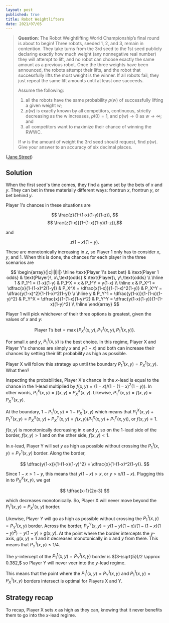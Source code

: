 ```yaml
---
layout: post
published: true
title: Robot Weightlifters
date: 2021/07/05
---
```


>**Question**: The Robot Weightlifting World Championship’s final round is about to begin! Three robots, seeded 1, 2, and 3, remain in contention. They take turns from the 3rd seed to the 1st seed publicly declaring exactly how much weight (any nonnegative real number) they will attempt to lift, and no robot can choose exactly the same amount as a previous robot. Once the three weights have been announced, the robots attempt their lifts, and the robot that successfully lifts the most weight is the winner. If all robots fail, they just repeat the same lift amounts until at least one succeeds.
>
>Assume the following:
>
>1. all the robots have the same probability $p(w)$ of successfully lifting a given weight $w$;
>2. $p(w)$ is exactly known by all competitors, continuous, strictly decreasing as the w increases, $p(0) = 1,$ and $p(w) \rightarrow 0$ as $w \rightarrow \infty$; and
>3. all competitors want to maximize their chance of winning the RWWC.
>
>If $w$ is the amount of weight the 3rd seed should request, find $p(w).$ Give your answer to an accuracy of six decimal places.

<!--more-->

([Jane Street](https://www.janestreet.com/puzzles/robot-weightlifting-index/))

## Solution

When the first seed's time comes, they find a game set by the bets of $x$ and $y.$ They can bet in three materially different ways: frontrun $x,$ frontrun $y,$ or bet behind $y.$

Player 1's chances in these situations are

$$ \frac{z}{1-(1-x)(1-y)(1-z)}, $$
$$ \frac{z(1-x)}{1-(1-x)(1-y)(1-z)},$$

and

$$ z(1-x)(1-y). $$

These are monotonically increasing in $z,$ so Player 1 only has to consider $x,$ $y,$ and $1.$ When this is done, the chances for each player in the three scenarios are

$$
\begin{array}{|c|l|l|l|} \hline
\text{Player 1's best bet} & \text{Player 1 odds} & \text{Player}\, x\,\text{odds} & \text{Player}\, y\,\text{odds} \\ \hline
1 & P_1^1 = (1-x)(1-y) & P_1^X = x & P_1^Y = y(1-x) \\ \hline
x & P_X^1 = \dfrac{x}{1-(1-x)^2(1-y)} & P_X^X = \dfrac{x(1-x)}{1-(1-x)^2(1-y)} & P_X^Y = \dfrac{y(1-x)^2}{1-(1-x)^2(1-y)} \\ \hline
y & P_Y^1 = \dfrac{y(1-x)}{1-(1-x)(1-y)^2} & P_Y^X = \dfrac{x}{1-(1-x)(1-y)^2} & P_Y^Y = \dfrac{y(1-x)(1-y)}{1-(1-x)(1-y)^2} \\ \hline
\end{array}
$$


Player 1 will pick whichever of their three options is greatest, given the values of $x$ and $y:$

$$ \text{Player 1's bet} = \max\{P_X^1(x,y), P_Y^1(x,y), P_1^1(x,y)\}. $$

For small $x$ and $y,$ $P_1^1(x,y)$ is the best choice. In this regime, Player X and Player Y's chances are simply $x$ and $y(1-x)$ and both can increase their chances by setting their lift probability as high as possible. 

Player X will follow this strategy up until the boundary $P_1^1(x,y) = P_X^1(x,y).$ What then?

Inspecting the probabilities, Player X's chance in the $x$-lead is equal to the chance in the $1$-lead multiplied by $f(x,y) = (1-x)/(1-(1-x)^2(1-y)).$ In other words, $P_1^X(x,y) = f(x,y)\times P_X^X(x,y).$ Likewise, $P_1^Y(x,y) = f(x,y)\times P_X^Y(x,y).$ 

At the boundary, $1 - P_1^1(x,y) = 1 - P_X^1(x,y)$ which means that $P_1^X(x,y) + P_1^Y(x,y) = P_X^X(x,y) + P_X^Y(x,y) = f(x,y)\left( P_1^X(x,y) + P_1^Y(x,y)\right),$ or $f(x,y) = 1.$ 

$f(x,y)$ is monotonically decreasing in $x$ and $y,$ so on the $1$-lead side of the border, $f(x,y) > 1$ and on the other side, $f(x,y) < 1.$ 

In $x$-lead, Player Y will set $y$ as high as possible without crossing the $P_1^1(x,y) = P_Y^1(x,y)$ border. Along the border, 

$$ \dfrac{y(1-x)}{1-(1-x)(1-y)^2} = \dfrac{x}{1-(1-x)^2(1-y)}. $$

Since $1-x > 1-y,$ this means that $y(1-x) > x,$ or $y > x/(1-x).$ Plugging this in to $P_X^X(x,y),$ we get 

$$ \dfrac{x-1}{2x-3} $$

which decreases monotonically. So, Player X will never move beyond the $P_1^1(x,y) = P_X^1(x,y)$ border.

Likewise, Player Y will go as high as possible without crossing the $P_1^1(x,y) = P_Y^1(x,y)$ border. Across the border, $P_Y^Y(x,y) = y(1-y)(1-x)/(1-(1-x)(1-y)^2) = y(1-y)\times g(x,y).$ At the point where the border intercepts the $y$-axis, $g(x,y) = 1$ and it decreases monotonically in $x$ and $y$ from there. This means that $P_Y^1(x,y) \leq 1/4.$ 

The $y$-intercept of the $P_1^1(x,y) = P_Y^1(x,y)$ border is $(3-\sqrt{5})/2 \approx 0.382,$ so Player Y will never veer into the $y$-lead regime. 

This means that the point where the $P_1^1(x,y) = P_Y^1(x,y)$ and $P_1^1(x,y) = P_X^1(x,y)$ borders intersect is optimal for Players X and Y.

## Strategy recap

To recap, Player X sets $x$ as high as they can, knowing that it never benefits them to go into the $x$-lead regime. 

